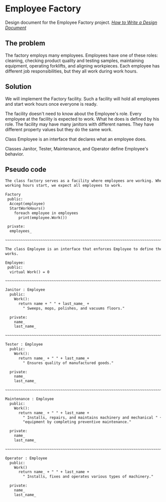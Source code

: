 # Employee Factory

Design document for the Employee Factory project. _[How to Write a Design Document](https://people.eecs.berkeley.edu/~kubitron/courses/cs162-F06/design.html)_

## The problem

The factory employs many employees. Employees have one of these roles: cleaning, checking product quality and testing samples, maintaining equipment, operating forklifts, and aligning workpieces. Each employee has different job responsibilities, but they all work during work hours.

## Solution

We will implement the Factory facility. Such a facility will hold all employees and start work hours once everyone is ready.

The facility doesn't need to know about the Employee's role. Every employee at the facility is expected to work. What he does is defined by his role. The facility may have many janitors with different names. They have different property values but they do the same work.

Class Employee is an interface that declares what an employee does.

Classes Janitor, Tester, Maintenance, and Operator define Employee's behavior.

## Pseudo code

```txt
The class factory serves as a facility where employees are working. When
working hours start, we expect all employees to work.

Factory
 public:
  Accept(employee)
  StartWorkHours()
    foreach employee in employees
      print(employee.Work())

 private:
  employees_

~~~~~~~~~~~~~~~~~~~~~~~~~~~~~~~~~~~~~~~~~~~~~~~~~~~~~~~~~~~~~~~~~~~~~~~~~~~~~~~

The class Employee is an interface that enforces Employee to define the way he
works.

Employee:
 public:
  virtual Work() = 0

~~~~~~~~~~~~~~~~~~~~~~~~~~~~~~~~~~~~~~~~~~~~~~~~~~~~~~~~~~~~~~~~~~~~~~~~~~~~~~~

Janitor : Employee
  public:
    Work():
      return name + " " + last_name_ +
        " Sweeps, mops, polishes, and vacuums floors."

  private:
    name_
    last_name_

~~~~~~~~~~~~~~~~~~~~~~~~~~~~~~~~~~~~~~~~~~~~~~~~~~~~~~~~~~~~~~~~~~~~~~~~~~~~~~~

Tester : Employee
  public:
    Work():
      return name_ + " " + last_name_+
        " Ensures quality of manufactured goods."

  private:
    name_
    last_name_

~~~~~~~~~~~~~~~~~~~~~~~~~~~~~~~~~~~~~~~~~~~~~~~~~~~~~~~~~~~~~~~~~~~~~~~~~~~~~~~

Maintenance : Employee
  public:
    Work():
      return name_ + " " + last_name +
        " Installs, repairs, and maintains machinery and mechanical " +
        "equipment by completing preventive maintenance."

  private:
    name_
    last_name_

~~~~~~~~~~~~~~~~~~~~~~~~~~~~~~~~~~~~~~~~~~~~~~~~~~~~~~~~~~~~~~~~~~~~~~~~~~~~~~~

Operator : Employee
  public:
    Work()
      return name_ + " " + last_name +
        " Installs, fixes and operates various types of machinery."

  private:
    name_
    last_name_
```
